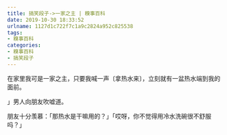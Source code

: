 ```yaml
---
title: 搞笑段子->一家之主 | 糗事百科
date: 2019-10-30 18:33:52
urlname: 1127d1c722f7c1a9c2824a952c825538
tags: 
- 糗事百科
categories:
- 糗事百科
- 搞笑段子
---
```

在家里我可是一家之主，只要我喊一声〔拿热水来〕，立刻就有一盆热水端到我的面前。

」男人向朋友吹嘘道。

朋友十分羡慕：「那热水是干嘛用的？」「哎呀，你不觉得用冷水洗碗很不舒服吗？」


